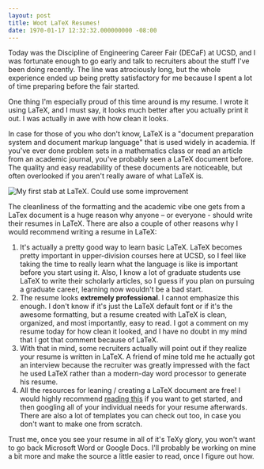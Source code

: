 ```yaml
---
layout: post
title: Woot LaTeX Resumes!
date: 1970-01-17 12:32:32.000000000 -08:00
---
```

Today was the Discipline of Engineering Career Fair (DECaF) at UCSD, and I was fortunate enough to go early and talk to recruiters about the stuff I've been doing recently. The line was atrociously long, but the whole experience ended up being pretty satisfactory for me because I spent a lot of time preparing before the fair started.

One thing I'm especially proud of this time around is my resume. I wrote it using LaTeX, and I must say, it looks much better after you actually print it out. I was actually in awe with how clean it looks.

In case for those of you who don't know, LaTeX is a "document preparation system and document markup language" that is used widely in academia. If you've ever done problem sets in a mathematics class or read an article from an academic journal, you've probably seen a LaTeX document before. The quality and easy readability of these documents are noticeable, but often overlooked if you aren't really aware of what LaTeX is.

![My first stab at LaTeX. Could use some improvement](/content/images/2016/11/latex_resume.png)

The cleanliness of the formatting and the academic vibe one gets from a LaTex document is a huge reason why anyone – or everyone - should write their resumes in LaTeX. There are also a couple of other reasons why I would recommend writing a resume in LaTeX:

  1. It's actually a pretty good way to learn basic LaTeX. LaTeX becomes pretty important in upper-division courses here at UCSD, so I feel like taking the time to really learn what the language is like is important before you start using it. Also, I know a lot of graduate students use LaTeX to write their scholarly articles, so I guess if you plan on pursuing a graduate career, learning now wouldn't be a bad start.
  2. The resume looks **extremely professional**. I cannot emphasize this enough. I don't know if it's just the LaTeX default font or if it's the awesome formatting, but a resume created with LaTeX is clean, organized, and most importantly, easy to read. I got a comment on my resume today for how clean it looked, and I have no doubt in my mind that I got that comment because of LaTeX.
  3. With that in mind, some recruiters actually will point out if they realize your resume is written in LaTeX. A friend of mine told me he actually got an interview because the recruiter was greatly impressed with the fact he used LaTeX rather than a modern-day word processor to generate his resume.
  4. All the resources for leaning / creating a LaTeX document are free! I would highly recommend [reading this](https://github.com/AdilVirani/LaTeX-Guide/) if you want to get started, and then googling all of your individual needs for your resume afterwards. There are also a lot of templates you can check out too, in case you don't want to make one from scratch.

Trust me, once you see your resume in all of it's TeXy glory, you won't want to go back Microsoft Word or Google Docs. I'll probably be working on mine a bit more and make the source a little easier to read, once I figure out how.
